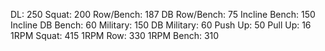 DL: 250
 Squat: 200
 Row/Bench: 187
 DB Row/Bench: 75
 Incline Bench: 150
 Incline DB Bench: 60
 Military: 150
 DB Military: 60
 Push Up: 50
 Pull Up: 16
 1RPM Squat: 415
 1RPM Row: 330
 1RPM Bench: 310
